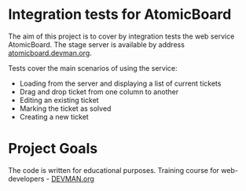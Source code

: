 # Integration tests for AtomicBoard

The aim of this project is to cover by integration tests the web service AtomicBoard. The stage server is available by address
[atomicboard.devman.org](http://atomicboard.devman.org).


Tests cover the main scenarios of using the service:

- Loading from the server and displaying a list of current tickets
- Drag and drop ticket from one column to another
- Editing an existing ticket
- Marking the ticket as solved
- Creating a new ticket


# Project Goals

The code is written for educational purposes. Training course for web-developers - [DEVMAN.org](https://devman.org)
